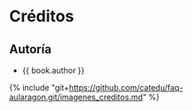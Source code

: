 # Créditos

## Autoría

* {{ book.author }}


{% include "git+https://github.com/catedu/faq-aularagon.git/imagenes_creditos.md" %}

